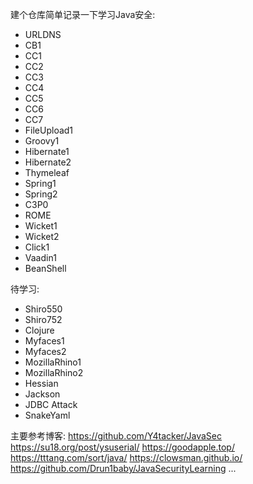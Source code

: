 建个仓库简单记录一下学习Java安全:
* URLDNS
* CB1
* CC1
* CC2
* CC3
* CC4
* CC5
* CC6
* CC7
* FileUpload1
* Groovy1
* Hibernate1
* Hibernate2
* Thymeleaf
* Spring1
* Spring2
* C3P0
* ROME
* Wicket1
* Wicket2
* Click1
* Vaadin1
* BeanShell

待学习:
* Shiro550
* Shiro752
* Clojure
* Myfaces1
* Myfaces2
* MozillaRhino1
* MozillaRhino2
* Hessian
* Jackson
* JDBC Attack
* SnakeYaml

主要参考博客:
https://github.com/Y4tacker/JavaSec
https://su18.org/post/ysuserial/
https://goodapple.top/
https://tttang.com/sort/java/
https://clowsman.github.io/
https://github.com/Drun1baby/JavaSecurityLearning
  ...
